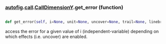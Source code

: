 ### [autofig](autofig.md).[call](autofig.call.md).[CallDimensionY](autofig.call.CallDimensionY.md).get_error (function)


```py

def get_error(self, i=None, unit=None, uncover=None, trail=None, linebreak=None, sort_by_indep=None)

```



access the error for a given value of i (independent-variable) depending
on which effects (i.e. uncover) are enabled.

